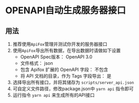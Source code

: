 # OPENAPI自动生成服务器接口

## 用法
1. 推荐使用`ApiFox`管理并测试你开发的服务器接口
2. 使用`ApiFox`导出所有数据，在导出数据时请做如下设置
    - OpenAPI Spec版本： OpenAPI 3.0
    - 文件格式： json
    - 包含 Apifox 扩展的 OpenAPI 字段： 不包含
    - 将 API 文档的目录，作为 Tags 字段导出： 是
3. 选择导出所有接口，并将其储存为 `scripts/server_api.json`
4. 可自定义文件路径，修改package.json中 `yarn api` 指令即可
5. 运行指令 `yarn api` 来生成所有的API接口